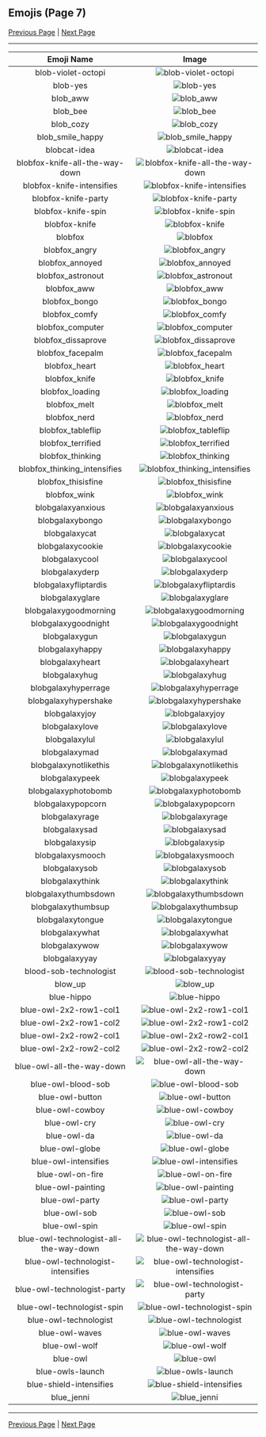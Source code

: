 
## Emojis (Page 7)

[Previous Page](/docs/hny/page-b-0006.md)
  | [Next Page](/docs/hny/page-b-0008.md)

<hr />

|Emoji Name|Image|
| :-: | :-: |
|blob-violet-octopi| ![blob-violet-octopi](/emojis/hny/blob-violet-octopi.png)|
|blob-yes| ![blob-yes](/emojis/hny/blob-yes.png)|
|blob_aww| ![blob_aww](/emojis/hny/blob_aww.png)|
|blob_bee| ![blob_bee](/emojis/hny/blob_bee.png)|
|blob_cozy| ![blob_cozy](/emojis/hny/blob_cozy.png)|
|blob_smile_happy| ![blob_smile_happy](/emojis/hny/blob_smile_happy.png)|
|blobcat-idea| ![blobcat-idea](/emojis/hny/blobcat-idea.png)|
|blobfox-knife-all-the-way-down| ![blobfox-knife-all-the-way-down](/emojis/hny/blobfox-knife-all-the-way-down.gif)|
|blobfox-knife-intensifies| ![blobfox-knife-intensifies](/emojis/hny/blobfox-knife-intensifies.gif)|
|blobfox-knife-party| ![blobfox-knife-party](/emojis/hny/blobfox-knife-party.gif)|
|blobfox-knife-spin| ![blobfox-knife-spin](/emojis/hny/blobfox-knife-spin.gif)|
|blobfox-knife| ![blobfox-knife](/emojis/hny/blobfox-knife.png)|
|blobfox| ![blobfox](/emojis/hny/blobfox.png)|
|blobfox_angry| ![blobfox_angry](/emojis/hny/blobfox_angry.png)|
|blobfox_annoyed| ![blobfox_annoyed](/emojis/hny/blobfox_annoyed.png)|
|blobfox_astronout| ![blobfox_astronout](/emojis/hny/blobfox_astronout.png)|
|blobfox_aww| ![blobfox_aww](/emojis/hny/blobfox_aww.png)|
|blobfox_bongo| ![blobfox_bongo](/emojis/hny/blobfox_bongo.png)|
|blobfox_comfy| ![blobfox_comfy](/emojis/hny/blobfox_comfy.png)|
|blobfox_computer| ![blobfox_computer](/emojis/hny/blobfox_computer.png)|
|blobfox_dissaprove| ![blobfox_dissaprove](/emojis/hny/blobfox_dissaprove.png)|
|blobfox_facepalm| ![blobfox_facepalm](/emojis/hny/blobfox_facepalm.png)|
|blobfox_heart| ![blobfox_heart](/emojis/hny/blobfox_heart.png)|
|blobfox_knife| ![blobfox_knife](/emojis/hny/blobfox_knife.png)|
|blobfox_loading| ![blobfox_loading](/emojis/hny/blobfox_loading.png)|
|blobfox_melt| ![blobfox_melt](/emojis/hny/blobfox_melt.png)|
|blobfox_nerd| ![blobfox_nerd](/emojis/hny/blobfox_nerd.png)|
|blobfox_tableflip| ![blobfox_tableflip](/emojis/hny/blobfox_tableflip.png)|
|blobfox_terrified| ![blobfox_terrified](/emojis/hny/blobfox_terrified.png)|
|blobfox_thinking| ![blobfox_thinking](/emojis/hny/blobfox_thinking.png)|
|blobfox_thinking_intensifies| ![blobfox_thinking_intensifies](/emojis/hny/blobfox_thinking_intensifies.png)|
|blobfox_thisisfine| ![blobfox_thisisfine](/emojis/hny/blobfox_thisisfine.png)|
|blobfox_wink| ![blobfox_wink](/emojis/hny/blobfox_wink.png)|
|blobgalaxyanxious| ![blobgalaxyanxious](/emojis/hny/blobgalaxyanxious.png)|
|blobgalaxybongo| ![blobgalaxybongo](/emojis/hny/blobgalaxybongo.gif)|
|blobgalaxycat| ![blobgalaxycat](/emojis/hny/blobgalaxycat.png)|
|blobgalaxycookie| ![blobgalaxycookie](/emojis/hny/blobgalaxycookie.png)|
|blobgalaxycool| ![blobgalaxycool](/emojis/hny/blobgalaxycool.png)|
|blobgalaxyderp| ![blobgalaxyderp](/emojis/hny/blobgalaxyderp.png)|
|blobgalaxyfliptardis| ![blobgalaxyfliptardis](/emojis/hny/blobgalaxyfliptardis.gif)|
|blobgalaxyglare| ![blobgalaxyglare](/emojis/hny/blobgalaxyglare.png)|
|blobgalaxygoodmorning| ![blobgalaxygoodmorning](/emojis/hny/blobgalaxygoodmorning.gif)|
|blobgalaxygoodnight| ![blobgalaxygoodnight](/emojis/hny/blobgalaxygoodnight.gif)|
|blobgalaxygun| ![blobgalaxygun](/emojis/hny/blobgalaxygun.png)|
|blobgalaxyhappy| ![blobgalaxyhappy](/emojis/hny/blobgalaxyhappy.png)|
|blobgalaxyheart| ![blobgalaxyheart](/emojis/hny/blobgalaxyheart.png)|
|blobgalaxyhug| ![blobgalaxyhug](/emojis/hny/blobgalaxyhug.png)|
|blobgalaxyhyperrage| ![blobgalaxyhyperrage](/emojis/hny/blobgalaxyhyperrage.png)|
|blobgalaxyhypershake| ![blobgalaxyhypershake](/emojis/hny/blobgalaxyhypershake.gif)|
|blobgalaxyjoy| ![blobgalaxyjoy](/emojis/hny/blobgalaxyjoy.png)|
|blobgalaxylove| ![blobgalaxylove](/emojis/hny/blobgalaxylove.png)|
|blobgalaxylul| ![blobgalaxylul](/emojis/hny/blobgalaxylul.png)|
|blobgalaxymad| ![blobgalaxymad](/emojis/hny/blobgalaxymad.png)|
|blobgalaxynotlikethis| ![blobgalaxynotlikethis](/emojis/hny/blobgalaxynotlikethis.png)|
|blobgalaxypeek| ![blobgalaxypeek](/emojis/hny/blobgalaxypeek.png)|
|blobgalaxyphotobomb| ![blobgalaxyphotobomb](/emojis/hny/blobgalaxyphotobomb.png)|
|blobgalaxypopcorn| ![blobgalaxypopcorn](/emojis/hny/blobgalaxypopcorn.png)|
|blobgalaxyrage| ![blobgalaxyrage](/emojis/hny/blobgalaxyrage.png)|
|blobgalaxysad| ![blobgalaxysad](/emojis/hny/blobgalaxysad.png)|
|blobgalaxysip| ![blobgalaxysip](/emojis/hny/blobgalaxysip.png)|
|blobgalaxysmooch| ![blobgalaxysmooch](/emojis/hny/blobgalaxysmooch.gif)|
|blobgalaxysob| ![blobgalaxysob](/emojis/hny/blobgalaxysob.png)|
|blobgalaxythink| ![blobgalaxythink](/emojis/hny/blobgalaxythink.png)|
|blobgalaxythumbsdown| ![blobgalaxythumbsdown](/emojis/hny/blobgalaxythumbsdown.png)|
|blobgalaxythumbsup| ![blobgalaxythumbsup](/emojis/hny/blobgalaxythumbsup.png)|
|blobgalaxytongue| ![blobgalaxytongue](/emojis/hny/blobgalaxytongue.png)|
|blobgalaxywhat| ![blobgalaxywhat](/emojis/hny/blobgalaxywhat.png)|
|blobgalaxywow| ![blobgalaxywow](/emojis/hny/blobgalaxywow.png)|
|blobgalaxyyay| ![blobgalaxyyay](/emojis/hny/blobgalaxyyay.png)|
|blood-sob-technologist| ![blood-sob-technologist](/emojis/hny/blood-sob-technologist.png)|
|blow_up| ![blow_up](/emojis/hny/blow_up.gif)|
|blue-hippo| ![blue-hippo](/emojis/hny/blue-hippo.png)|
|blue-owl-2x2-row1-col1| ![blue-owl-2x2-row1-col1](/emojis/hny/blue-owl-2x2-row1-col1.png)|
|blue-owl-2x2-row1-col2| ![blue-owl-2x2-row1-col2](/emojis/hny/blue-owl-2x2-row1-col2.png)|
|blue-owl-2x2-row2-col1| ![blue-owl-2x2-row2-col1](/emojis/hny/blue-owl-2x2-row2-col1.png)|
|blue-owl-2x2-row2-col2| ![blue-owl-2x2-row2-col2](/emojis/hny/blue-owl-2x2-row2-col2.png)|
|blue-owl-all-the-way-down| ![blue-owl-all-the-way-down](/emojis/hny/blue-owl-all-the-way-down.gif)|
|blue-owl-blood-sob| ![blue-owl-blood-sob](/emojis/hny/blue-owl-blood-sob.png)|
|blue-owl-button| ![blue-owl-button](/emojis/hny/blue-owl-button.png)|
|blue-owl-cowboy| ![blue-owl-cowboy](/emojis/hny/blue-owl-cowboy.png)|
|blue-owl-cry| ![blue-owl-cry](/emojis/hny/blue-owl-cry.png)|
|blue-owl-da| ![blue-owl-da](/emojis/hny/blue-owl-da.png)|
|blue-owl-globe| ![blue-owl-globe](/emojis/hny/blue-owl-globe.gif)|
|blue-owl-intensifies| ![blue-owl-intensifies](/emojis/hny/blue-owl-intensifies.gif)|
|blue-owl-on-fire| ![blue-owl-on-fire](/emojis/hny/blue-owl-on-fire.gif)|
|blue-owl-painting| ![blue-owl-painting](/emojis/hny/blue-owl-painting.png)|
|blue-owl-party| ![blue-owl-party](/emojis/hny/blue-owl-party.gif)|
|blue-owl-sob| ![blue-owl-sob](/emojis/hny/blue-owl-sob.png)|
|blue-owl-spin| ![blue-owl-spin](/emojis/hny/blue-owl-spin.gif)|
|blue-owl-technologist-all-the-way-down| ![blue-owl-technologist-all-the-way-down](/emojis/hny/blue-owl-technologist-all-the-way-down.gif)|
|blue-owl-technologist-intensifies| ![blue-owl-technologist-intensifies](/emojis/hny/blue-owl-technologist-intensifies.gif)|
|blue-owl-technologist-party| ![blue-owl-technologist-party](/emojis/hny/blue-owl-technologist-party.gif)|
|blue-owl-technologist-spin| ![blue-owl-technologist-spin](/emojis/hny/blue-owl-technologist-spin.gif)|
|blue-owl-technologist| ![blue-owl-technologist](/emojis/hny/blue-owl-technologist.png)|
|blue-owl-waves| ![blue-owl-waves](/emojis/hny/blue-owl-waves.gif)|
|blue-owl-wolf| ![blue-owl-wolf](/emojis/hny/blue-owl-wolf.png)|
|blue-owl| ![blue-owl](/emojis/hny/blue-owl.png)|
|blue-owls-launch| ![blue-owls-launch](/emojis/hny/blue-owls-launch.png)|
|blue-shield-intensifies| ![blue-shield-intensifies](/emojis/hny/blue-shield-intensifies.gif)|
|blue_jenni| ![blue_jenni](/emojis/hny/blue_jenni.png)|

<hr/>

[Previous Page](/docs/hny/page-b-0006.md)
  | [Next Page](/docs/hny/page-b-0008.md)